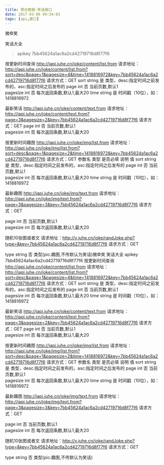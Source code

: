 ```yaml
---
title: 聚合数据-笑话接口
date: 2017-03-06 09:54:03
tags: [api,接口]
---
```


微©笑

笑话大全
>apikey 7bb45624a1ac6a2cd42719716d8f77f6

按更新时间查询
http://japi.juhe.cn/joke/content/list.from
请求地址：http://japi.juhe.cn/joke/content/list.from?sort=desc&page=1&pagesize=4&time=1418816972&key=7bb45624a1ac6a2cd42719716d8f77f6
请求方式：GET
sort		string	是	类型，desc:指定时间之前发布的，asc:指定时间之后发布的	
page		int	否	当前页数,默认1	
pagesize	int	否	每次返回条数,默认1,最大20	
time		string	是	时间戳（10位），如：1418816972

最新笑话
http://japi.juhe.cn/joke/content/text.from
请求地址：http://japi.juhe.cn/joke/content/text.from?page=3&pagesize=2&key=7bb45624a1ac6a2cd42719716d8f77f6
请求方式：GET
page		int	否	当前页数,默认1	
pagesize	int	否	每次返回条数,默认1,最大20	

按更新时间趣图
http://japi.juhe.cn/joke/img/list.from
请求地址：http://japi.juhe.cn/joke/img/list.from?sort=desc&page=1&pagesize=2&time=1418816972&key=7bb45624a1ac6a2cd42719716d8f77f6
请求方式：GET
参数名	类型	是否必填	说明	值
sort	string	是	类型，desc:指定时间之前发布的，asc:指定时间之后发布的	
page	int	否	当前页数,默认1	
pagesize	int	否	每次返回条数,默认1,最大20	
time	string	是	时间戳（10位），如：1418816972

最新趣图
http://japi.juhe.cn/joke/img/text.from
请求地址：http://japi.juhe.cn/joke/img/text.from?page=3&pagesize=3&key=7bb45624a1ac6a2cd42719716d8f77f6
请求方式：GET

page		int	否	当前页数,默认1	
pagesize	int	否	每次返回条数,默认1,最大20	

随机10张图或者文
请求地址：http://v.juhe.cn/joke/randJoke.php?type=&key=7bb45624a1ac6a2cd42719716d8f77f6
请求方式：GET

type	string	否	类型(pic:趣图,不传默认为笑话)微©笑
笑话大全
apikey 7bb45624a1ac6a2cd42719716d8f77f6
按更新时间查询
http://japi.juhe.cn/joke/content/list.from
请求地址：http://japi.juhe.cn/joke/content/list.from?sort=desc&page=1&pagesize=4&time=1418816972&key=7bb45624a1ac6a2cd42719716d8f77f6
请求方式：GET
sort		string	是	类型，desc:指定时间之前发布的，asc:指定时间之后发布的	
page		int	否	当前页数,默认1	
pagesize	int	否	每次返回条数,默认1,最大20	
time		string	是	时间戳（10位），如：1418816972

最新笑话
http://japi.juhe.cn/joke/content/text.from
请求地址：http://japi.juhe.cn/joke/content/text.from?page=3&pagesize=2&key=7bb45624a1ac6a2cd42719716d8f77f6
请求方式：GET
page		int	否	当前页数,默认1	
pagesize	int	否	每次返回条数,默认1,最大20	

按更新时间趣图
http://japi.juhe.cn/joke/img/list.from
请求地址：http://japi.juhe.cn/joke/img/list.from?sort=desc&page=1&pagesize=2&time=1418816972&key=7bb45624a1ac6a2cd42719716d8f77f6
请求方式：GET
参数名	类型	是否必填	说明	值
sort	string	是	类型，desc:指定时间之前发布的，asc:指定时间之后发布的	
page	int	否	当前页数,默认1	
pagesize	int	否	每次返回条数,默认1,最大20	
time	string	是	时间戳（10位），如：1418816972

最新趣图
http://japi.juhe.cn/joke/img/text.from
请求地址：http://japi.juhe.cn/joke/img/text.from?page=3&pagesize=3&key=7bb45624a1ac6a2cd42719716d8f77f6
请求方式：GET

page		int	否	当前页数,默认1	
pagesize	int	否	每次返回条数,默认1,最大20	

随机10张图或者文
请求地址：http://v.juhe.cn/joke/randJoke.php?type=&key=7bb45624a1ac6a2cd42719716d8f77f6
请求方式：GET

type	string	否	类型(pic:趣图,不传默认为笑话)